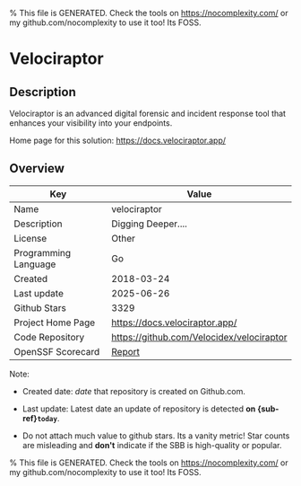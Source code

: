 
% This file is GENERATED. Check the tools on https://nocomplexity.com/ or my github.com/nocomplexity to use it too! Its FOSS. 

# Velociraptor

## Description 

Velociraptor is an advanced digital forensic and incident response tool that enhances your visibility into your endpoints.

Home page for this solution: https://docs.velociraptor.app/ 

## Overview 

| Key | Value |
| --- | --- |
| Name | velociraptor |
| Description | Digging Deeper.... |
| License | Other |
| Programming Language | Go |
| Created | 2018-03-24 |
| Last update | 2025-06-26 |
| Github Stars | 3329 |
| Project Home Page | https://docs.velociraptor.app/ |
| Code Repository | https://github.com/Velocidex/velociraptor |
| OpenSSF Scorecard | [Report](https://securityscorecards.dev/viewer/?uri=github.com/Velocidex/velociraptor) |

Note:
 - Created date: *date* that repository is created on Github.com. 

- Last update: Latest date an update of repository is detected **on {sub-ref}`today`**. 

- Do not attach much value to github stars. Its a vanity metric! Star counts are misleading and 
**don't** indicate if the SBB is high-quality or popular.

% This file is GENERATED. Check the tools on https://nocomplexity.com/ or my github.com/nocomplexity to use it too! Its FOSS. 

